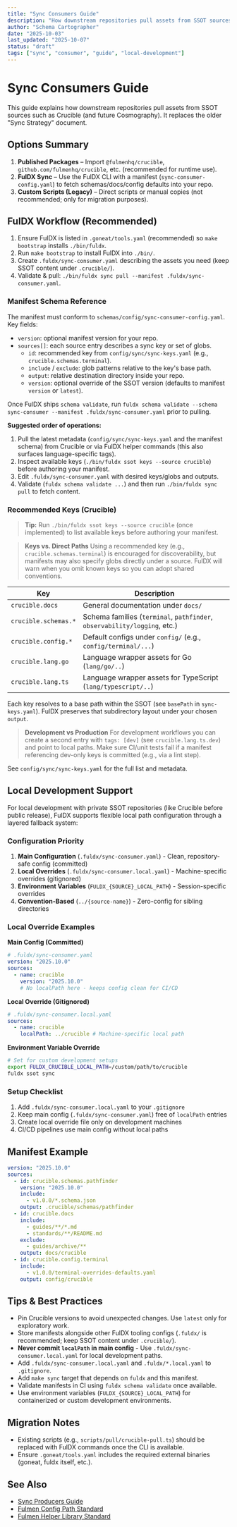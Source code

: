 ```yaml
---
title: "Sync Consumers Guide"
description: "How downstream repositories pull assets from SSOT sources"
author: "Schema Cartographer"
date: "2025-10-03"
last_updated: "2025-10-07"
status: "draft"
tags: ["sync", "consumer", "guide", "local-development"]
---
```


# Sync Consumers Guide

This guide explains how downstream repositories pull assets from SSOT sources such as Crucible (and future Cosmography). It replaces the older "Sync Strategy" document.

## Options Summary

1. **Published Packages** – Import `@fulmenhq/crucible`, `github.com/fulmenhq/crucible`, etc. (recommended for runtime use).
2. **FulDX Sync** – Use the FulDX CLI with a manifest (`sync-consumer-config.yaml`) to fetch schemas/docs/config defaults into your repo.
3. **Custom Scripts (Legacy)** – Direct scripts or manual copies (not recommended; only for migration purposes).

## FulDX Workflow (Recommended)

1. Ensure FulDX is listed in `.goneat/tools.yaml` (recommended) so `make bootstrap` installs `./bin/fuldx`.
2. Run `make bootstrap` to install FulDX into `./bin/`.
3. Create `.fuldx/sync-consumer.yaml` describing the assets you need (keep SSOT content under `.crucible/`).
4. Validate & pull: `./bin/fuldx sync pull --manifest .fuldx/sync-consumer.yaml`.

### Manifest Schema Reference

The manifest must conform to `schemas/config/sync-consumer-config.yaml`. Key fields:

- `version`: optional manifest version for your repo.
- `sources[]`: each source entry describes a sync key or set of globs.
  - `id`: recommended key from `config/sync/sync-keys.yaml` (e.g., `crucible.schemas.terminal`).
  - `include` / `exclude`: glob patterns relative to the key's base path.
  - `output`: relative destination directory inside your repo.
  - `version`: optional override of the SSOT version (defaults to manifest `version` or `latest`).

Once FulDX ships `schema validate`, run `fuldx schema validate --schema sync-consumer --manifest .fuldx/sync-consumer.yaml` prior to pulling.

**Suggested order of operations:**

1. Pull the latest metadata (`config/sync/sync-keys.yaml` and the manifest schema) from Crucible or via FulDX helper commands (this also surfaces language-specific tags).
2. Inspect available keys (`./bin/fuldx ssot keys --source crucible`) before authoring your manifest.
3. Edit `.fuldx/sync-consumer.yaml` with desired keys/globs and outputs.
4. Validate (`fuldx schema validate ...`) and then run `./bin/fuldx sync pull` to fetch content.

### Recommended Keys (Crucible)

> **Tip:** Run `./bin/fuldx ssot keys --source crucible` (once implemented) to list available keys before authoring your manifest.

> **Keys vs. Direct Paths**
> Using a recommended key (e.g., `crucible.schemas.terminal`) is encouraged for discoverability, but manifests may also specify globs directly under a source. FulDX will warn when you omit known keys so you can adopt shared conventions.

| Key                  | Description                                                               |
| -------------------- | ------------------------------------------------------------------------- |
| `crucible.docs`      | General documentation under `docs/`                                       |
| `crucible.schemas.*` | Schema families (`terminal`, `pathfinder`, `observability/logging`, etc.) |
| `crucible.config.*`  | Default configs under `config/` (e.g., `config/terminal/...`)             |
| `crucible.lang.go`   | Language wrapper assets for Go (`lang/go/..`)                             |
| `crucible.lang.ts`   | Language wrapper assets for TypeScript (`lang/typescript/..`)             |

Each key resolves to a base path within the SSOT (see `basePath` in `sync-keys.yaml`). FulDX preserves that subdirectory layout under your chosen `output`.

> **Development vs Production**
> For development workflows you can create a second entry with `tags: [dev]` (see `crucible.lang.ts.dev`) and point to local paths. Make sure CI/unit tests fail if a manifest referencing dev-only keys is committed (e.g., via a lint step).

See `config/sync/sync-keys.yaml` for the full list and metadata.

## Local Development Support

For local development with private SSOT repositories (like Crucible before public release), FulDX supports flexible local path configuration through a layered fallback system:

### Configuration Priority

1. **Main Configuration** (`.fuldx/sync-consumer.yaml`) - Clean, repository-safe config (committed)
2. **Local Overrides** (`.fuldx/sync-consumer.local.yaml`) - Machine-specific overrides (gitignored)
3. **Environment Variables** (`FULDX_{SOURCE}_LOCAL_PATH`) - Session-specific overrides
4. **Convention-Based** (`../{source-name}`) - Zero-config for sibling directories

### Local Override Examples

**Main Config (Committed)**

```yaml
# .fuldx/sync-consumer.yaml
version: "2025.10.0"
sources:
  - name: crucible
    version: "2025.10.0"
    # No localPath here - keeps config clean for CI/CD
```

**Local Override (Gitignored)**

```yaml
# .fuldx/sync-consumer.local.yaml
sources:
  - name: crucible
    localPath: ../crucible # Machine-specific local path
```

**Environment Variable Override**

```bash
# Set for custom development setups
export FULDX_CRUCIBLE_LOCAL_PATH=/custom/path/to/crucible
fuldx ssot sync
```

### Setup Checklist

1. Add `.fuldx/sync-consumer.local.yaml` to your `.gitignore`
2. Keep main config (`.fuldx/sync-consumer.yaml`) free of `localPath` entries
3. Create local override file only on development machines
4. CI/CD pipelines use main config without local paths

## Manifest Example

```yaml
version: "2025.10.0"
sources:
  - id: crucible.schemas.pathfinder
    version: "2025.10.0"
    include:
      - v1.0.0/*.schema.json
    output: .crucible/schemas/pathfinder
  - id: crucible.docs
    include:
      - guides/**/*.md
      - standards/**/README.md
    exclude:
      - guides/archive/**
    output: docs/crucible
  - id: crucible.config.terminal
    include:
      - v1.0.0/terminal-overrides-defaults.yaml
    output: config/crucible
```

## Tips & Best Practices

- Pin Crucible versions to avoid unexpected changes. Use `latest` only for exploratory work.
- Store manifests alongside other FulDX tooling configs (`.fuldx/` is recommended; keep SSOT content under `.crucible/`).
- **Never commit `localPath` in main config** - Use `.fuldx/sync-consumer.local.yaml` for local development paths.
- Add `.fuldx/sync-consumer.local.yaml` and `.fuldx/*.local.yaml` to `.gitignore`.
- Add `make sync` target that depends on `fuldx` and this manifest.
- Validate manifests in CI using `fuldx schema validate` once available.
- Use environment variables (`FULDX_{SOURCE}_LOCAL_PATH`) for containerized or custom development environments.

## Migration Notes

- Existing scripts (e.g., `scripts/pull/crucible-pull.ts`) should be replaced with FulDX commands once the CLI is available.
- Ensure `.goneat/tools.yaml` includes the required external binaries (goneat, fuldx itself, etc.).

## See Also

- [Sync Producers Guide](sync-producers-guide.md)
- [Fulmen Config Path Standard](../standards/config/fulmen-config-paths.md)
- [Fulmen Helper Library Standard](../architecture/fulmen-helper-library-standard.md)
